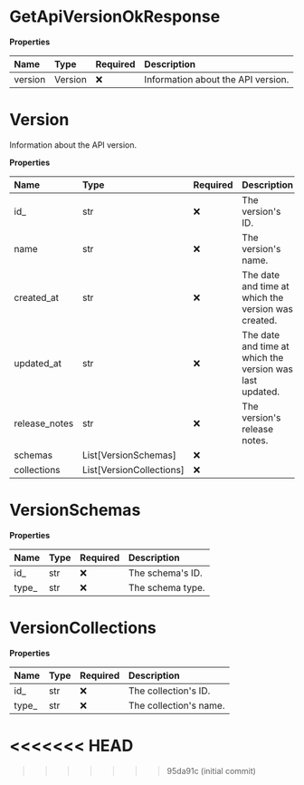 # GetApiVersionOkResponse

**Properties**

| Name    | Type    | Required | Description                        |
| :------ | :------ | :------- | :--------------------------------- |
| version | Version | ❌       | Information about the API version. |

# Version

Information about the API version.

**Properties**

| Name          | Type                     | Required | Description                                              |
| :------------ | :----------------------- | :------- | :------------------------------------------------------- |
| id\_          | str                      | ❌       | The version's ID.                                        |
| name          | str                      | ❌       | The version's name.                                      |
| created_at    | str                      | ❌       | The date and time at which the version was created.      |
| updated_at    | str                      | ❌       | The date and time at which the version was last updated. |
| release_notes | str                      | ❌       | The version's release notes.                             |
| schemas       | List[VersionSchemas]     | ❌       |                                                          |
| collections   | List[VersionCollections] | ❌       |                                                          |

# VersionSchemas

**Properties**

| Name   | Type | Required | Description      |
| :----- | :--- | :------- | :--------------- |
| id\_   | str  | ❌       | The schema's ID. |
| type\_ | str  | ❌       | The schema type. |

# VersionCollections

**Properties**

| Name   | Type | Required | Description            |
| :----- | :--- | :------- | :--------------------- |
| id\_   | str  | ❌       | The collection's ID.   |
| type\_ | str  | ❌       | The collection's name. |
<<<<<<< HEAD
=======

<!-- This file was generated by liblab | https://liblab.com/ -->
>>>>>>> 95da91c (initial commit)
